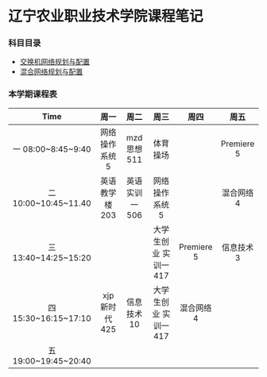 # 辽宁农业职业技术学院课程笔记

### 科目目录
- [交换机网络规划与配置](net/README.md)
- [混合网络规划与配置](mnet/README.md)

### 本学期课程表

| Time | 周一 | 周二 | 周三 | 周四 | 周五 |
| :--: |  :--: | :--: | :--: | :--: | :--: |
| 一 08:00~8:45~9:40 | 网络操作系统 5 | mzd思想 511 | 体育 操场 |  | Premiere 5 |
| 二 10:00~10:45~11.40 | 英语 教学楼203 | 英语 实训一506 | 网络操作系统 5 |  | 混合网络 4 |
| 三 13:40~14:25~15:20 |  |  | 大学生创业 实训一417 | Premiere 5 | 信息技术 3 |
| 四 15:30~16:15~17:10 | xjp新时代 425 | 信息技术 10 | 大学生创业 实训一417 | 混合网络 4 |  |
| 五 19:00~19:45~20:40 |  |  |  |  |  |
